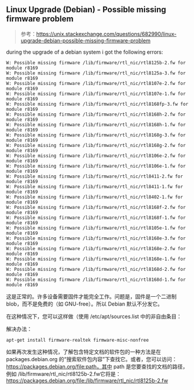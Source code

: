 ## Linux Upgrade (Debian) - Possible missing firmware problem



>   参考：https://unix.stackexchange.com/questions/682990/linux-upgrade-debian-possible-missing-firmware-problem



 during the upgrade of a debian system i got the following errors: 

```shell
W: Possible missing firmware /lib/firmware/rtl_nic/rtl8125b-2.fw for module r8169
W: Possible missing firmware /lib/firmware/rtl_nic/rtl8125a-3.fw for module r8169
W: Possible missing firmware /lib/firmware/rtl_nic/rtl8107e-2.fw for module r8169
W: Possible missing firmware /lib/firmware/rtl_nic/rtl8107e-1.fw for module r8169
W: Possible missing firmware /lib/firmware/rtl_nic/rtl8168fp-3.fw for module r8169
W: Possible missing firmware /lib/firmware/rtl_nic/rtl8168h-2.fw for module r8169
W: Possible missing firmware /lib/firmware/rtl_nic/rtl8168h-1.fw for module r8169
W: Possible missing firmware /lib/firmware/rtl_nic/rtl8168g-3.fw for module r8169
W: Possible missing firmware /lib/firmware/rtl_nic/rtl8168g-2.fw for module r8169
W: Possible missing firmware /lib/firmware/rtl_nic/rtl8106e-2.fw for module r8169
W: Possible missing firmware /lib/firmware/rtl_nic/rtl8106e-1.fw for module r8169
W: Possible missing firmware /lib/firmware/rtl_nic/rtl8411-2.fw for module r8169
W: Possible missing firmware /lib/firmware/rtl_nic/rtl8411-1.fw for module r8169
W: Possible missing firmware /lib/firmware/rtl_nic/rtl8402-1.fw for module r8169
W: Possible missing firmware /lib/firmware/rtl_nic/rtl8168f-2.fw for module r8169
W: Possible missing firmware /lib/firmware/rtl_nic/rtl8168f-1.fw for module r8169
W: Possible missing firmware /lib/firmware/rtl_nic/rtl8105e-1.fw for module r8169
W: Possible missing firmware /lib/firmware/rtl_nic/rtl8168e-3.fw for module r8169
W: Possible missing firmware /lib/firmware/rtl_nic/rtl8168e-2.fw for module r8169
W: Possible missing firmware /lib/firmware/rtl_nic/rtl8168e-1.fw for module r8169
W: Possible missing firmware /lib/firmware/rtl_nic/rtl8168d-2.fw for module r8169
W: Possible missing firmware /lib/firmware/rtl_nic/rtl8168d-1.fw for module r8169
```

 这是正常的。许多设备需要固件才能完全工作。问题是，固件是一个二进制 blob，而不是免费的（如 GNU-free）。所以 Debian 默认不分发它。

在这种情况下，您可以这样做（使用 /etc/apt/sources.list 中的非自由条目：



解决办法：

```shell
apt-get install firmware-realtek firmware-misc-nonfree
```



如果再次发生这种情况，了解包含特定文档的软件包的一种方法是在 packages.debian.org 的“搜索软件包内容”下查找它。或者，您可以访问：https://packages.debian.org/file:path，其中 path 是您要查找的文档的路径，例如 /lib/firmware/rtl_nic/rtl8125b-2.fw它将是：https://packages.debian.org/file:/lib/firmware/rtl_nic/rtl8125b-2.fw





